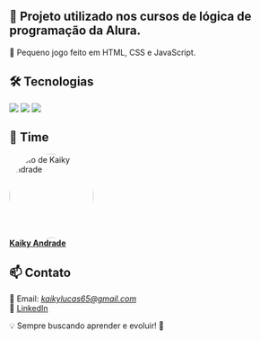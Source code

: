 
## 📌 Projeto utilizado nos cursos de lógica de programação da Alura.  
🔹 Pequeno jogo feito em HTML, CSS e JavaScript.

## 🛠️ Tecnologias  
<div>  
  <img src="https://img.shields.io/badge/HTML-239120?style=for-the-badge&logo=html5&logoColor=white">  
  <img src="https://img.shields.io/badge/CSS-239120?style=for-the-badge&logo=css3&logoColor=white">  
  <img src="https://img.shields.io/badge/JavaScript-F7DF1E?style=for-the-badge&logo=javascript&logoColor=black">   
</div> 

## 👥 Time  

<div align="corner">
  <img src="https://avatars.githubusercontent.com/u/135459683?v=4" width="150" style="border-radius: 50%;" alt="Foto de Kaiky Andrade"/>
  <br>
  <strong><a href="https://github.com/KayBranco">Kaiky Andrade</a></strong>
</div>

## 📫 Contato  
📧 Email: *kaikylucas65@gmail.com*  
🔗 [LinkedIn](www.linkedin.com/in/kaiky-lucas-471793227)

💡 Sempre buscando aprender e evoluir! 🚀
